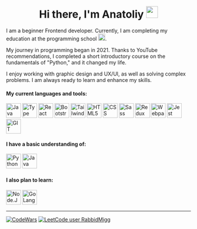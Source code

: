 <h1 align="center">Hi there, I'm Anatoliy
<img src="https://github.com/blackcater/blackcater/raw/main/images/Hi.gif" height="32"/></h1>
<p align="left">I am a beginner Frontend developer. Currently, I am completing my education at the programming school <span> <a vertical-align="middle" href="https://ru.hexlet.io/u/miggrabbid" target="_blank" rel="noreferrer"><img src="https://img.shields.io/badge/Hexlet-116EF5?logo=hexlet&logoColor=fff&style=flat-square" height="19" alt="Hexlet.io"/></a></span>.</p>
<p align="left">My journey in programming began in 2021. Thanks to YouTube recommendations, I completed a short introductory course on the fundamentals of "Python," and it changed my life.</p>
<p align="left">I enjoy working with graphic design and UX/UI, as well as solving complex problems. I am always ready to learn and enhance my skills.</p>

<h4 align="left">My current languages and tools:</h4>
<div>
  <a href="https://developer.mozilla.org/en-US/docs/Web/JavaScript" target="_blank" rel="noreferrer"><img src="https://cdn.jsdelivr.net/gh/devicons/devicon/icons/javascript/javascript-original.svg" height="40" alt="Java Script"/></a>
  <a href="https://www.typescriptlang.org/" target="_blank" rel="noreferrer"><img src="https://cdn.jsdelivr.net/gh/devicons/devicon/icons/typescript/typescript-original.svg" height="40" alt="Type Script"/></a>
  <a href="https://reactjs.org/" target="_blank" rel="noreferrer"><img src="https://cdn.jsdelivr.net/gh/devicons/devicon/icons/react/react-original-wordmark.svg" height="40" alt="React"/></a>
  <a href="https://getbootstrap.com/" target="_blank" rel="noreferrer"><img src="https://cdn.jsdelivr.net/gh/devicons/devicon@latest/icons/bootstrap/bootstrap-original-wordmark.svg" height="40"alt="Bootstrap" /></a>
  <a href="https://tailwindcss.com/" target="_blank" rel="noreferrer"><img src="https://cdn.jsdelivr.net/gh/devicons/devicon@latest/icons/tailwindcss/tailwindcss-original.svg" height="40" alt="Tailwind" /></a>
  <a href="https://developer.mozilla.org/en-US/docs/Glossary/HTML5" target="_blank" rel="noreferrer"><img src="https://cdn.jsdelivr.net/gh/devicons/devicon/icons/html5/html5-original-wordmark.svg" height="40" alt="HTML5"/></a>
  <a href="https://www.w3.org/TR/CSS/#css" target="_blank" rel="noreferrer"><img src="https://cdn.jsdelivr.net/gh/devicons/devicon/icons/css3/css3-original-wordmark.svg" height="40" alt="CSS"/></a>
  <a href="https://sass-lang.com/" target="_blank" rel="noreferrer"><img src="https://cdn.jsdelivr.net/gh/devicons/devicon@latest/icons/sass/sass-original.svg" height="40" alt="Sass"/></a>
  <a href="https://redux.js.org/" target="_blank" rel="noreferrer"><img src="https://cdn.jsdelivr.net/gh/devicons/devicon/icons/redux/redux-original.svg" height="40" alt="Redux"/></a>
  <a href="https://webpack.js.org/" target="_blank" rel="noreferrer"><img src="https://cdn.jsdelivr.net/gh/devicons/devicon/icons/webpack/webpack-original.svg" height="40" alt="Webpack"/></a>
  <a href="https://jestjs.io" target="_blank" rel="noreferrer"><img src="https://cdn.jsdelivr.net/gh/devicons/devicon/icons/jest/jest-plain.svg" height="40" alt="Jest"/></a>
  <a href="https://git-scm.com" target="_blank" rel="noreferrer"><img src="https://cdn.jsdelivr.net/gh/devicons/devicon/icons/git/git-original.svg" height="40" alt="GIT"/></a>
</div>

<h4 align="left">I have a basic understanding of:</h4>
<div>
  <a href="https://www.python.org/" target="_blank" rel="noreferrer"><img src="https://cdn.jsdelivr.net/gh/devicons/devicon/icons/python/python-original-wordmark.svg" height="40" alt="Python"/></a>
  <a href="https://www.oracle.com/java/" target="_blank" rel="noreferrer"><img src="https://cdn.jsdelivr.net/gh/devicons/devicon/icons/java/java-original-wordmark.svg" height="40" alt="Java"/></a>
</div>
<h4 align="left" margin="">I also plan to learn:</h4>
<div>
  <a href="https://nodejs.org/en/" target="_blank" rel="noreferrer"><img src="https://cdn.jsdelivr.net/gh/devicons/devicon/icons/nodejs/nodejs-original-wordmark.svg" height="40" alt="Node.JS"/></a>
  <a href="https://go.dev/doc/" target="_blank" rel="noreferrer"><img src="https://cdn.jsdelivr.net/gh/devicons/devicon/icons/go/go-original-wordmark.svg" height="40" alt="GoLang"/></a>
</div>

---
[![CodeWars](https://www.codewars.com/users/Migg%20Rabbid/badges/small)](https://www.codewars.com/users/Migg%20Rabbid) [![LeetCode user RabbidMigg](https://img.shields.io/badge/dynamic/json?style=flat&labelColor=black&color=%23ffa116&label=Solved&query=solvedOverTotal&url=https%3A%2F%2Fbadge.xyli.tech/%2Fapi%2Fusers%2FRabbidMigg&logo=leetcode&logoColor=yellow)](https://leetcode.com/RabbidMigg/)
